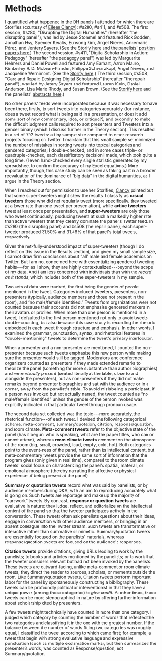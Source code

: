 # Methods

I quantified what happened in the DH panels I attended for which there are Storifies (courtesy of [Eileen Clancy](https://twitter.com/clancynewyork)): #s280, #s411, and #s508. The first session, #s280, "Disrupting the Digital Humanities" (hereafter "the disrupting panel"), was led by Jesse Stommel and featured Rick Godden, Jonathan Hsy, Spencer Keralis, Eunsong Kim, Angel Nieves, Annemarie Pérez, and Jentery Sayers. (See the [Storify here](https://storify.com/clancynewyork/disrupting-dh) and the panelists' [position papers here](http://www.disruptingdh.com/category/2016-position-paper/).) The second session, #s411, "Digital Scholarship in Action: Pedagogy" (hereafter "the pedagogy panel") was led by Marguerite Helmers and Daniel Powell and featured Amy Earhart, Aaron Mauro, Kimberley R. D. McLean-Fiander, Philippa Schwarzkopf, Angel Nieves, and Jacqueline Wernimont. (See the [Storify here](https://storify.com/clancynewyork/digital-scholarship-in-action-pedagogy).) The third session, #s508, "Care and Repair: Designing Digital Scholarship" (hereafter "the repair panel"), was led by Jetery Sayers and featured Lauren Klein, Daniel Anderson, Lisa Marie Rhody, and Susan Brown. (See the [Storify here](https://storify.com/clancynewyork/care-and-repair-designing-digital-scholarship) and the panelists' [abstracts here](http://jentery.github.io/careRepair/).)

No other panels’ feeds were incorporated because it was necessary to have been there, firstly, to sort tweets into categories accurately (for instance, does a tweet record what is being said in a presentation, or does it add some sort of new commentary, idea, or critique?), and secondly, to make the difficult judgment calls required to sort presenters and Tweeters into a gender binary (which I discuss further in the Theory section). This resulted in a set of 792 tweets: a tiny sample size compared to other research projects focusing on Twitter. I maintain that this small sample set minimized the number of mistakes in sorting tweets into topical categories and gendered categories; I double-checked, and in some cases triple- or quadruple-checked, each classificatory decision I made, which took quite a long time. (I even hand-checked every single statistic generated by my spreadsheet to confirm the accuracy of my Excel equations.) More importantly, though, this case study can be seen as taking part in a broader reevaluation of the dominance of "big data" in the digital humanities, as I argue in the Theory section.

When I reached out for permission to use her Storifies, [Clancy](https://twitter.com/clancynewyork) pointed out that some super-tweeters might skew the results. I classify as **casual tweeters** those who did not regularly tweet (more specifically, they tweeted at a lower rate than one tweet per presentation), while **active tweeters** tweet at least once per presentation, and **super-tweeters** are only those who tweet continuously, producing tweets at such a markedly higher rate than active tweeters that they clearly dominate the panel's Twitter feed. In #s280 (the disrupting panel) and #s508 (the repair panel), each super-tweeter produced 31.50% and 31.46% of that panel's total tweets, respectively.

Given the not-fully-understood impact of super-tweeters (though I do reflect on this issue in the Results section), and given my small sample size, I cannot draw firm conclusions about “all” male and female academics on Twitter. But I am not concerned here with essentializing gendered tweeting habits---for, as I show, they are highly contextualized---beyond the scope of my data. And I am less concerned with individuals than with the _record as it stands_, which includes both of the super-tweeters in my sample.

Two sets of data were tracked, the first being the gender of people mentioned in the tweet. Categories included tweeters, presenters, non-presenters (typically, audience members and those not present in the room), and “no male/female identified.” Tweets from organizations were not counted because their accounts did not emphasize gendered markers in their avatars or profiles. When more than one person is mentioned in a tweet, I defaulted to the first person mentioned not only to avoid tweets double-counting, but also because this case study is recording the rhetoric embedded in each tweet through structure and emphasis. In other words, I examined the grammar, punctuation, syntax, and rhetorical features in "double-mentioning" tweets to determine the tweet's primary interlocutor.

When a presenter and a non-presenter are mentioned, I counted the non-presenter because such tweets emphasize this new person while making sure the presenter would still be tagged. Moderators and conference organizers counted as presenters if they made extended remarks to theorize the panel (something far more substantive than author biographies) and were _visually present_ (seated literally at the table, close to and alongside the presenters), but as non-presenters if they did not make remarks beyond presenter biographies and sat with the audience or in a corner, away from the panelist's table. To avoid mislabeling a participant, if a person was invoked but not actually named, the tweet counted as “no male/female identified” unless the gender of the person invoked was explicitly indicated in that particular tweet through pronoun usage. 

The second data set collected was the topic---more accurately, the rhetorical function---of each tweet. I devised the following categorical schema: meta-comment, summary/quotation, citation, response/question, and room climate. **Meta-comment tweets** refer to the objective state of the panel (has it begun, who is speaking, what are the paper titles, who can or cannot attend), whereas **room climate tweets** comment on the atmosphere of the room (big, small, crowded, loud, empty, cold, hot). Both categories point to the event-ness of the panel, rather than its intellectual content, but meta-commentary tweets provide the same sort of information that the program gives (only given in real time), compared to the room climate tweets' social focus on characterizing the panel's spatial, material, or emotional atmosphere (thereby narrating the affective or physical experience of being present at the panel).

**Summary or quotation tweets** record what was said by panelists, or by audience members during Q&A, with an aim to reproducing accurately what is going on. Such tweets are reportage and make up the majority of "carework" tweets. By contrast, **response or question tweets** are evaluative in nature; they judge, reflect, and editorialize on the intellectual content of the panel so that the tweeter participates actively in the conversation. These tweets often ask panelists questions about their ideas, engage in conversation with other audience members, or bringing in an absent colleague into the Twitter stream. Such tweets are transformative or interactive rather than summative or mimetic. Summary/quotation tweets are essentially focused on the panelists' materials, whereas response/question tweets are focused on the audience's responses.

**Citation tweets** provide citations, giving URLs leading to work by the panelists; to books and articles mentioned by the panelists; or to work that the tweeter considers relevant but had not been invoked by the panelists. These tweets are outward-facing, unlike meta-comment or room climate tweets; they direct the reader to sources, scholars, or moments outside the room. Like Summary/quotation tweets, Citation tweets perform important labor for the panel by spontaneously constructing a bibliography. These tweets can be profoundly political or interventionist in that they have a unique power (among these categories) to _give credit_. At other times, these tweets can be more stenographical in nature by offering further information about scholarship cited by presenters.

A few tweets might technically have counted in more than one category. I judged which category by counting the number of words that reflected the two categories and classifying it in the one with the greatest number. If the balance between the number of words fitting two categories was roughly equal, I classified the tweet according to which came first; for example, a tweet that begin with strong evaluative language and expressive punctuation (such as multiple exclamation marks), but then summarized the presenter’s words, was counted as Response/question, not Summary/quotation.
